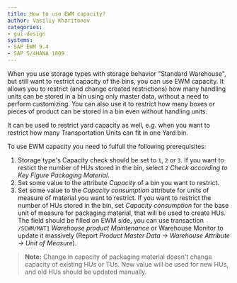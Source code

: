 ```yaml
---
title: How to use EWM capacity?
author: Vasiliy Kharitonov
categories:
- gui-design
systems:
- SAP EWM 9.4
- SAP S/4HANA 1809
---
```


When you use storage types with storage behavior "Standard Warehouse", but 
still want to restrict capacity of the bins, you can use EWM capacity. It
allows you to restrict (and change created restrictions) how many handling 
units can be stored in a bin using only master data, without a need to 
perform customizing. You can also use it to restrict how many boxes or pieces 
of product can be stored in a bin even without handling units.

It can be used to restrict yard capacity as well, e.g. when you want to
restrict how many Transportation Units can fit in one Yard bin.

To use EWM capacity you need to fulfull the following prerequisites:

1. Storage type's Capacity check should be set to `1`, `2` or `3`. If you 
want to restict the number of HUs stored in the bin, select `2`
_Check according to Key Figure Packaging Material_.
2. Set some value to the attribute _Capacity_ of a bin you want to restrict.
3. Set some value to the _Capacity consumption_ attribute for units of measure
of material you want to restrict. If you want to restrict the number of HUs
stored in the bin, set _Capacity consumption_ for the base unit of measure for
packaging material, that will be used to create HUs. The field should be filled
on EWM side, you can use transaction `/SCWM/MAT1` _Warehouse product Maintenance_ or Warehouse Monitor to update it massively (Report _Product Master Data -> Warehouse Attribute -> Unit of Measure_).

> **Note:** Change in capacity of packaging material doesn't change capacity
> of existing HUs or TUs. New value will be used for new HUs, and old HUs
> should be updated manually.

